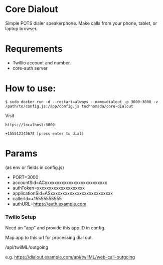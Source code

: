 # Core Dialout
Simple POTS dialer speakerphone. Make calls from your phone, tablet, or laptop browser.

# Requrements
- Twillio account and number.
- core-auth server


# How to use:
```
$ sudo docker run -d --restart=always --name=dialout -p 3000:3000 -v /path/to/config.js:/app/config.js technomada/core-dialout 
```

Visit
```
https://localhost:3000
```

```
+155512345678 [press enter to dial]
```

# Params
(as env or fields in config.js)
- PORT=3000
- accountSid=ACxxxxxxxxxxxxxxxxxxxxxxxxxx
- authToken=xxxxxxxxxxxxxxxxxxxx
- applicationSid=ASxxxxxxxxxxxxxxxxxxxxxxxxxx
- callerId=+15555555555
- authURL=https://auth.example.com

### Twilio Setup
Need an "app" and provide this app ID in config.

Map app to this url for processing dial out.

/api/twilML/outgoing

e.g. https://dialout.example.com/api/twilML/web-call-outgoing
